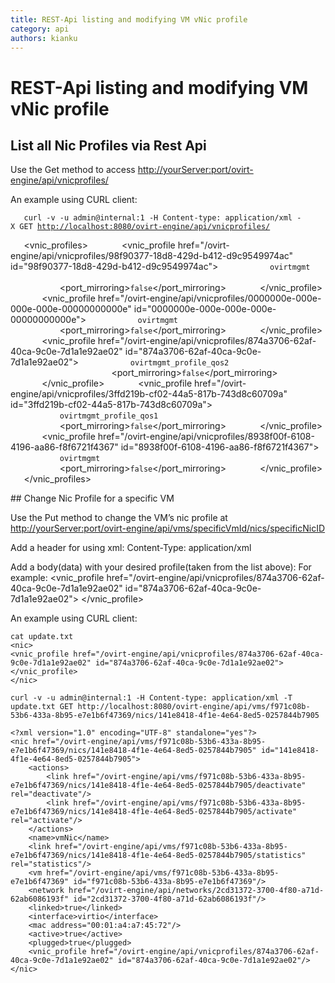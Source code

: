 ```yaml
---
title: REST-Api listing and modifying VM vNic profile
category: api
authors: kianku
---
```


# REST-Api listing and modifying VM vNic profile

## List all Nic Profiles via Rest Api

Use the Get method to access [http://yourServer:port/ovirt-engine/api/vnicprofiles/](http://yourServer:port/ovirt-engine/api/vnicprofiles/)

An example using CURL client:

`   curl -v -u admin@internal:1 -H Content-type: application/xml -X GET `[`http://localhost:8080/ovirt-engine/api/vnicprofiles/`](http://localhost:8080/ovirt-engine/api/vnicprofiles/)

<?xml version="1.0" encoding="UTF-8" standalone="yes"?>
`   `<vnic_profiles>
`       `<vnic_profile href="/ovirt-engine/api/vnicprofiles/98f90377-18d8-429d-b412-d9c9549974ac" id="98f90377-18d8-429d-b412-d9c9549974ac">
`           `<name>`ovirtmgmt`</name>
`           `<link href="/ovirt-engine/api/vnicprofiles/98f90377-18d8-429d-b412-d9c9549974ac/permissions" rel="permissions"/>
`           `<network href="/ovirt-engine/api/networks/bdd8f487-9b05-4fd8-8c45-136bd1ac5a23" id="bdd8f487-9b05-4fd8-8c45-136bd1ac5a23"/>
`           `<port_mirroring>`false`</port_mirroring>
`       `</vnic_profile>
`       `<vnic_profile href="/ovirt-engine/api/vnicprofiles/0000000e-000e-000e-000e-00000000000e" id="0000000e-000e-000e-000e-00000000000e">
`           `<name>`ovirtmgmt`</name>
`           `<link href="/ovirt-engine/api/vnicprofiles/0000000e-000e-000e-000e-00000000000e/permissions" rel="permissions"/>
`           `<network href="/ovirt-engine/api/networks/00000000-0000-0000-0000-000000000009" id="00000000-0000-0000-0000-000000000009"/>
`           `<port_mirroring>`false`</port_mirroring>
`       `</vnic_profile>
`       `<vnic_profile href="/ovirt-engine/api/vnicprofiles/874a3706-62af-40ca-9c0e-7d1a1e92ae02" id="874a3706-62af-40ca-9c0e-7d1a1e92ae02">
`           `<name>`ovirtmgmt_profile_qos2`</name>
`           `<link href="/ovirt-engine/api/vnicprofiles/874a3706-62af-40ca-9c0e-7d1a1e92ae02/permissions" rel="permissions"/>
`           `<network href="/ovirt-engine/api/networks/2cd31372-3700-4f80-a71d-62ab6086193f" id="2cd31372-3700-4f80-a71d-62ab6086193f"/>
`           `<port_mirroring>`false`</port_mirroring>
`       `</vnic_profile>
`       `<vnic_profile href="/ovirt-engine/api/vnicprofiles/3ffd219b-cf02-44a5-817b-743d8c60709a" id="3ffd219b-cf02-44a5-817b-743d8c60709a">
`           `<name>`ovirtmgmt_profile_qos1`</name>
`           `<link href="/ovirt-engine/api/vnicprofiles/3ffd219b-cf02-44a5-817b-743d8c60709a/permissions" rel="permissions"/>
`           `<network href="/ovirt-engine/api/networks/2cd31372-3700-4f80-a71d-62ab6086193f" id="2cd31372-3700-4f80-a71d-62ab6086193f"/>
`           `<port_mirroring>`false`</port_mirroring>
`       `</vnic_profile>
`       `<vnic_profile href="/ovirt-engine/api/vnicprofiles/8938f00f-6108-4196-aa86-f8f6721f4367" id="8938f00f-6108-4196-aa86-f8f6721f4367">
`           `<name>`ovirtmgmt`</name>
`           `<link href="/ovirt-engine/api/vnicprofiles/8938f00f-6108-4196-aa86-f8f6721f4367/permissions" rel="permissions"/>
`           `<network href="/ovirt-engine/api/networks/2cd31372-3700-4f80-a71d-62ab6086193f" id="2cd31372-3700-4f80-a71d-62ab6086193f"/>
`           `<port_mirroring>`false`</port_mirroring>
`       `</vnic_profile>
`   `</vnic_profiles>

</pre>
## Change Nic Profile for a specific VM

Use the Put method to change the VM’s nic profile at [http://yourServer:port/ovirt-engine/api/vms/specificVmId/nics/specificNicID](http://yourServer:port/ovirt-engine/api/vms/specificVmId/nics/specificNicID)

Add a header for using xml: Content-Type: application/xml

Add a body(data) with your desired profile(taken from the list above): For example:
<nic>
<vnic_profile href="/ovirt-engine/api/vnicprofiles/874a3706-62af-40ca-9c0e-7d1a1e92ae02" id="874a3706-62af-40ca-9c0e-7d1a1e92ae02"> </vnic_profile>
</nic>

An example using CURL client:

    cat update.txt
    <nic>
    <vnic_profile href="/ovirt-engine/api/vnicprofiles/874a3706-62af-40ca-9c0e-7d1a1e92ae02" id="874a3706-62af-40ca-9c0e-7d1a1e92ae02"> </vnic_profile>
    </nic>

    curl -v -u admin@internal:1 -H Content-type: application/xml -T update.txt GET http://localhost:8080/ovirt-engine/api/vms/f971c08b-53b6-433a-8b95-e7e1b6f47369/nics/141e8418-4f1e-4e64-8ed5-0257844b7905

    <?xml version="1.0" encoding="UTF-8" standalone="yes"?>
    <nic href="/ovirt-engine/api/vms/f971c08b-53b6-433a-8b95-e7e1b6f47369/nics/141e8418-4f1e-4e64-8ed5-0257844b7905" id="141e8418-4f1e-4e64-8ed5-0257844b7905">
        <actions>
            <link href="/ovirt-engine/api/vms/f971c08b-53b6-433a-8b95-e7e1b6f47369/nics/141e8418-4f1e-4e64-8ed5-0257844b7905/deactivate" rel="deactivate"/>
            <link href="/ovirt-engine/api/vms/f971c08b-53b6-433a-8b95-e7e1b6f47369/nics/141e8418-4f1e-4e64-8ed5-0257844b7905/activate" rel="activate"/>
        </actions>
        <name>vmNic</name>
        <link href="/ovirt-engine/api/vms/f971c08b-53b6-433a-8b95-e7e1b6f47369/nics/141e8418-4f1e-4e64-8ed5-0257844b7905/statistics" rel="statistics"/>
        <vm href="/ovirt-engine/api/vms/f971c08b-53b6-433a-8b95-e7e1b6f47369" id="f971c08b-53b6-433a-8b95-e7e1b6f47369"/>
        <network href="/ovirt-engine/api/networks/2cd31372-3700-4f80-a71d-62ab6086193f" id="2cd31372-3700-4f80-a71d-62ab6086193f"/>
        <linked>true</linked>
        <interface>virtio</interface>
        <mac address="00:01:a4:a7:45:72"/>
        <active>true</active>
        <plugged>true</plugged>
        <vnic_profile href="/ovirt-engine/api/vnicprofiles/874a3706-62af-40ca-9c0e-7d1a1e92ae02" id="874a3706-62af-40ca-9c0e-7d1a1e92ae02"/>
    </nic>


